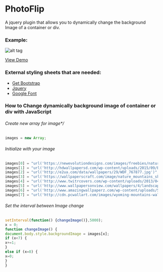 # PhotoFlip
A jquery plugin that allows you to dynamically change the background Image of a container or div.

### Example:
![alt tag](http://www.kelly.tech/static/img/photoflip.png)

[View Demo](http://Photoflip.Kelly.Tech) 

### External styling sheets that are needed:
- [Get Bootstrap](http://getbootstrap.com/)
- [Jquery](https://jquery.com/)
- [Google Font](https://www.google.com/fonts)

### How to Change dynamically background image of container or div with JavaScript

###### Create new array for image*/
```javascript 
images = new Array;
```

###### Initialize with your image
```javascript
images[0] = "url('https://newevolutiondesigns.com/images/freebies/nature-hd-background-10.jpg')";
images[1] = "url('http://hdwallpapersd.com/wp-content/uploads/2015/09/Blue-Nature-Background.jpg')";
images[2] = "url('http://e2ua.com/data/wallpapers/29/WDF_767877.jpg')";
images[3] = "url('https://wallpaperscraft.com/image/nature_mountains_sky_lake_clouds_81150_2048x1152.jpg')";
images[4] = "url('http://www.twitrcovers.com/wp-content/uploads/2013/04/Mountains-Clouds-Landscapes-l.jpg')";
images[5] = "url('http://www.wallpapersonview.com/wallpapers/4/landscape_wonderful_nature_quality_mountain_background_picture-120.jpg')";
images[6] = "url('http://www.amazingwallpaperz.com/wp-content/uploads/Scenic-Mountain-Background-HD-Wallpapers.jpg')";
images[7] = "url('http://cdn.pcwallart.com/images/wyoming-mountains-wallpaper-3.jpg')";
```

###### Set the interval between Image change
```javascript
setInterval(function() {changeImage()},5000);
x = 0;
function changeImage() {
document.body.style.backgroundImage = images[x];
if (x<7) {
x+=1;
}
else if (x=8) {
x=0;
}
}
```
